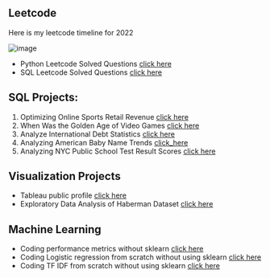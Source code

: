 ## Leetcode
Here is my leetcode timeline for 2022

  ![image](https://user-images.githubusercontent.com/39691422/185666981-6f8a21f3-7395-4d7c-b220-8a6cfd688061.png)

- Python Leetcode Solved Questions [click here](https://github.com/dhananjay93/leetcode/tree/main/python)
- SQL Leetcode Solved Questions [click here](https://github.com/dhananjay93/leetcode/tree/main/sql)

## SQL Projects:
  1. Optimizing Online Sports Retail Revenue [click here](https://github.com/dhananjay93/SQL-Projects/blob/main/Optimizing%20Online%20Sports%20Retail%20Revenue/notebook.ipynb)
  2. When Was the Golden Age of Video Games [click here](https://github.com/dhananjay93/SQL-Projects/blob/main/When%20Was%20the%20Golden%20Age%20of%20Video%20Games_/notebook.ipynb)
  3. Analyze International Debt Statistics [click here](https://github.com/dhananjay93/SQL-Projects/blob/main/Analyze%20International%20Debt%20Statistics/notebook.ipynb)
  4. Analyzing American Baby Name Trends [click_here](https://github.com/dhananjay93/SQL-Projects/blob/main/Analyzing%20American%20Baby%20Name%20Trends/notebook.ipynb)
  5. Analyzing NYC Public School Test Result Scores [click here](https://github.com/dhananjay93/SQL-Projects/blob/main/Analyzing%20NYC%20Public%20School%20Test%20Result%20Scores/notebook.ipynb)
 
## Visualization Projects

- Tableau public profile [click here](https://public.tableau.com/app/profile/dhananjay.hawal)
- Exploratory Data Analysis of Haberman Dataset [click here](https://github.com/dhananjay93/Machine-Learning/blob/main/Haberman_Dataset.ipynb)

## Machine Learning

- Coding performance metrics without sklearn [click here](https://github.com/dhananjay93/dhananjay93.github.io/blob/main/5_Performance_metrics_Instructions.ipynb)
- Coding Logistic regression from scratch without using sklearn [click here](https://github.com/dhananjay93/Machine-Learning/blob/main/Logistic_Regression_from_Scratch.ipynb)
- Coding TF IDF from scratch without using sklearn [click here](https://github.com/dhananjay93/Machine-Learning/blob/main/TF_IDF_from_Scratch.ipynb)

<style>
  .footer {
  display:none;
  }
</style>
